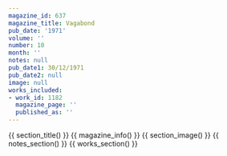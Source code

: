 ```yaml
---
magazine_id: 637
magazine_title: Vagabond
pub_date: '1971'
volume: ''
number: 10
month: ''
notes: null
pub_date1: 30/12/1971
pub_date2: null
image: null
works_included:
- work_id: 1182
  magazine_page: ''
  published_as: ''
---
```


{{ section_title() }}
{{ magazine_info() }}
{{ section_image() }}
{{ notes_section() }}
{{ works_section() }}
